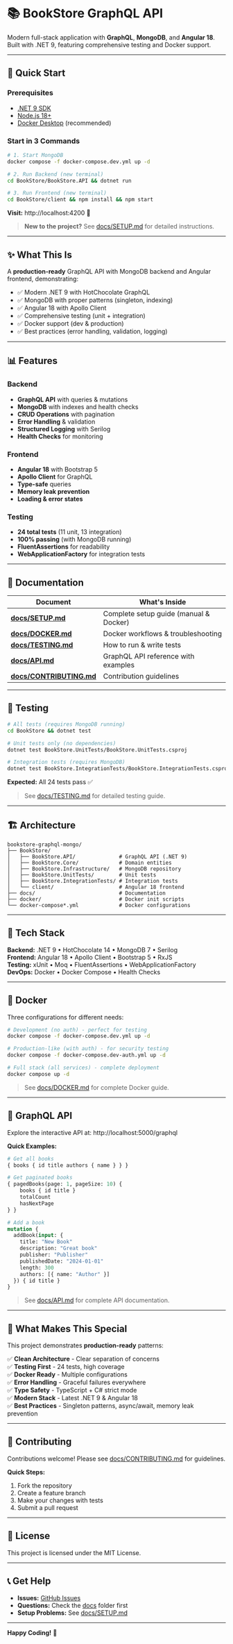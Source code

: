# 📚 BookStore GraphQL API

Modern full-stack application with **GraphQL**, **MongoDB**, and **Angular 18**. Built with .NET 9, featuring comprehensive testing and Docker support.

---

## 🚀 Quick Start

### **Prerequisites**
- [.NET 9 SDK](https://dotnet.microsoft.com/download)
- [Node.js 18+](https://nodejs.org/)
- [Docker Desktop](https://www.docker.com/products/docker-desktop/) (recommended)

### **Start in 3 Commands**

```bash
# 1. Start MongoDB
docker compose -f docker-compose.dev.yml up -d

# 2. Run Backend (new terminal)
cd BookStore/BookStore.API && dotnet run

# 3. Run Frontend (new terminal)  
cd BookStore/client && npm install && npm start
```

**Visit:** http://localhost:4200 🎉

> **New to the project?** See [docs/SETUP.md](docs/SETUP.md) for detailed instructions.

---

## ✨ What This Is

A **production-ready** GraphQL API with MongoDB backend and Angular frontend, demonstrating:

- ✅ Modern .NET 9 with HotChocolate GraphQL
- ✅ MongoDB with proper patterns (singleton, indexing)
- ✅ Angular 18 with Apollo Client
- ✅ Comprehensive testing (unit + integration)
- ✅ Docker support (dev & production)
- ✅ Best practices (error handling, validation, logging)

---

## 📊 Features

### **Backend**
- **GraphQL API** with queries & mutations
- **MongoDB** with indexes and health checks
- **CRUD Operations** with pagination
- **Error Handling** & validation
- **Structured Logging** with Serilog
- **Health Checks** for monitoring

### **Frontend**
- **Angular 18** with Bootstrap 5
- **Apollo Client** for GraphQL
- **Type-safe** queries
- **Memory leak prevention**
- **Loading & error states**

### **Testing**
- **24 total tests** (11 unit, 13 integration)
- **100% passing** (with MongoDB running)
- **FluentAssertions** for readability
- **WebApplicationFactory** for integration tests

---

## 📖 Documentation

| Document | What's Inside |
|----------|---------------|
| **[docs/SETUP.md](docs/SETUP.md)** | Complete setup guide (manual & Docker) |
| **[docs/DOCKER.md](docs/DOCKER.md)** | Docker workflows & troubleshooting |
| **[docs/TESTING.md](docs/TESTING.md)** | How to run & write tests |
| **[docs/API.md](docs/API.md)** | GraphQL API reference with examples |
| **[docs/CONTRIBUTING.md](docs/CONTRIBUTING.md)** | Contribution guidelines |

---

## 🧪 Testing

```bash
# All tests (requires MongoDB running)
cd BookStore && dotnet test

# Unit tests only (no dependencies)
dotnet test BookStore.UnitTests/BookStore.UnitTests.csproj

# Integration tests (requires MongoDB)
dotnet test BookStore.IntegrationTests/BookStore.IntegrationTests.csproj
```

**Expected:** All 24 tests pass ✅

> See [docs/TESTING.md](docs/TESTING.md) for detailed testing guide.

---

## 🏗️ Architecture

```
bookstore-graphql-mongo/
├── BookStore/
│   ├── BookStore.API/              # GraphQL API (.NET 9)
│   ├── BookStore.Core/             # Domain entities
│   ├── BookStore.Infrastructure/   # MongoDB repository
│   ├── BookStore.UnitTests/        # Unit tests
│   ├── BookStore.IntegrationTests/ # Integration tests
│   └── client/                     # Angular 18 frontend
├── docs/                           # Documentation
├── docker/                         # Docker init scripts
└── docker-compose*.yml             # Docker configurations
```

---

## 🔧 Tech Stack

**Backend:** .NET 9 • HotChocolate 14 • MongoDB 7 • Serilog  
**Frontend:** Angular 18 • Apollo Client • Bootstrap 5 • RxJS  
**Testing:** xUnit • Moq • FluentAssertions • WebApplicationFactory  
**DevOps:** Docker • Docker Compose • Health Checks

---

## 🐳 Docker

Three configurations for different needs:

```bash
# Development (no auth) - perfect for testing
docker compose -f docker-compose.dev.yml up -d

# Production-like (with auth) - for security testing  
docker compose -f docker-compose.dev-auth.yml up -d

# Full stack (all services) - complete deployment
docker compose up -d
```

> See [docs/DOCKER.md](docs/DOCKER.md) for complete Docker guide.

---

## 📖 GraphQL API

Explore the interactive API at: http://localhost:5000/graphql

**Quick Examples:**

```graphql
# Get all books
{ books { id title authors { name } } }

# Get paginated books
{ pagedBooks(page: 1, pageSize: 10) { 
    books { id title } 
    totalCount 
    hasNextPage 
} }

# Add a book
mutation {
  addBook(input: {
    title: "New Book"
    description: "Great book"
    publisher: "Publisher"
    publishedDate: "2024-01-01"
    length: 300
    authors: [{ name: "Author" }]
  }) { id title }
}
```

> See [docs/API.md](docs/API.md) for complete API documentation.

---

## 🎯 What Makes This Special

This project demonstrates **production-ready** patterns:

✅ **Clean Architecture** - Clear separation of concerns  
✅ **Testing First** - 24 tests, high coverage  
✅ **Docker Ready** - Multiple configurations  
✅ **Error Handling** - Graceful failures everywhere  
✅ **Type Safety** - TypeScript + C# strict mode  
✅ **Modern Stack** - Latest .NET 9 & Angular 18  
✅ **Best Practices** - Singleton patterns, async/await, memory leak prevention  

---

## 🤝 Contributing

Contributions welcome! Please see [docs/CONTRIBUTING.md](docs/CONTRIBUTING.md) for guidelines.

**Quick Steps:**
1. Fork the repository
2. Create a feature branch
3. Make your changes with tests
4. Submit a pull request

---

## 📄 License

This project is licensed under the MIT License.

---

## 📞 Get Help

- **Issues:** [GitHub Issues](https://github.com/dvdduy/bookstore-graphql-mongo/issues)
- **Questions:** Check the [docs](docs/) folder first
- **Setup Problems:** See [docs/SETUP.md](docs/SETUP.md)

---

**Happy Coding!** 🚀
